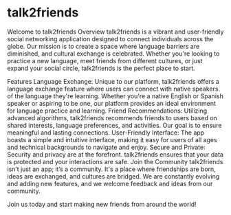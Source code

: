# talk2friends
Welcome to talk2friends
Overview
talk2friends is a vibrant and user-friendly social networking application designed to connect individuals across the globe. Our mission is to create a space where language barriers are diminished, and cultural exchange is celebrated. Whether you're looking to practice a new language, meet friends from different cultures, or just expand your social circle, talk2friends is the perfect place to start.

Features
Language Exchange: Unique to our platform, talk2friends offers a language exchange feature where users can connect with native speakers of the language they're learning. Whether you're a native English or Spanish speaker or aspiring to be one, our platform provides an ideal environment for language practice and learning.
Friend Recommendations: Utilizing advanced algorithms, talk2friends recommends friends to users based on shared interests, language preferences, and activities. Our goal is to ensure meaningful and lasting connections.
User-Friendly Interface: The app boasts a simple and intuitive interface, making it easy for users of all ages and technical backgrounds to navigate and enjoy.
Secure and Private: Security and privacy are at the forefront. talk2friends ensures that your data is protected and your interactions are safe.
Join the Community
talk2friends isn’t just an app; it’s a community. It's a place where friendships are born, ideas are exchanged, and cultures are bridged. We are constantly evolving and adding new features, and we welcome feedback and ideas from our community.

Join us today and start making new friends from around the world!

